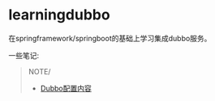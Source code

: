 # learningdubbo
在springframework/springboot的基础上学习集成dubbo服务。


一些笔记:

> NOTE/
> - [Dubbo配置内容](/NOTE/ConfigurationNotice.md)
